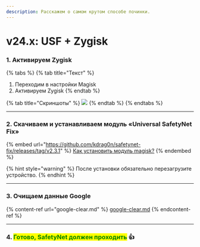 ```yaml
---
description: Расскажем о самом крутом способе починки.
---
```


# v24.x: USF + Zygisk

### **1. Активируем Zygisk**

{% tabs %}
{% tab title="Текст" %}
1. Переходим в настройки Magisk
2. Активируем Zygisk
{% endtab %}

{% tab title="Скриншоты" %}
![](https://telegra.ph/file/f8117e7e6b0d295bf12e8.jpg)
{% endtab %}
{% endtabs %}

****

### **2. Скачиваем и устанавливаем модуль «Universal SafetyNet Fix»**

{% embed url="https://github.com/kdrag0n/safetynet-fix/releases/tag/v2.3.1" %}
[Как установить модуль magisk?](../../inst/install-mg-module.md)
{% endembed %}

{% hint style="warning" %}
После установки обязательно перезагрузите устройство.
{% endhint %}

***

### **3. Очищаем данные Google**

{% content-ref url="google-clear.md" %}
[google-clear.md](google-clear.md)
{% endcontent-ref %}

***

### **4. **<mark style="color:green;">**Готово, SafetyNet должен проходить**</mark>** 👍**
